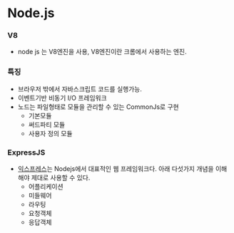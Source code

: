 # Node.js

### V8
- node js 는 V8엔진을 사용, V8엔진이란 크롬에서 사용하는 엔진.

### 특징
- 브라우저 밖에서 자바스크립트 코드를 실행가능.
- 이벤트기반 비동기 I/O 프레임워크
- 노드는 파일형태로 모듈을 관리할 수 있는 CommonJs로 구현
  + 기본모듈
  + 써드파티 모듈
  + 사용자 정의 모듈

### ExpressJS
- [익스프레스](http://expressjs.com/)는 Nodejs에서 대표적인 웹 프레임워크다. 아래 다섯가지 개념을 이해해야 제대로 사용할 수 있다. 
  + 어플리케이션
  + 미들웨어
  + 라우팅
  + 요청객체
  + 응답객체


